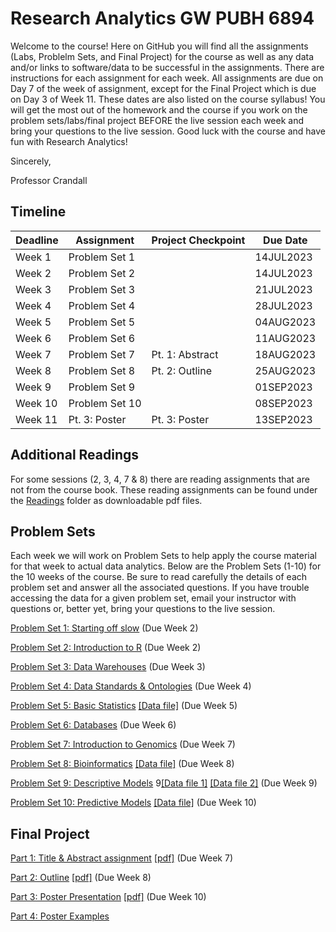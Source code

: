 # Research Analytics GW PUBH 6894

Welcome to the course! Here on GitHub you will find all the assignments (Labs, Problelm Sets, and Final Project) for the course as well as any data and/or links to software/data to be successful in the assignments.  There are instructions for each assignment for each week.  All assignments are due on Day 7 of the week of assignment, except for the Final Project which is due on Day 3 of Week 11.  These dates are also listed on the course syllabus!  You will get the most out of the homework and the course if you work on the problem sets/labs/final project BEFORE the live session each week and bring your questions to the live session.  Good luck with the course and have fun with Research Analytics!

Sincerely,

Professor Crandall

## Timeline
| Deadline | Assignment | Project Checkpoint | Due Date |
|:---------|-----------------|--------------------|-------------|
| Week 1 | Problem Set 1 | | 14JUL2023 |
| Week 2 | Problem Set 2 | | 14JUL2023 |
| Week 3 | Problem Set 3 | | 21JUL2023 |
| Week 4 | Problem Set 4 | | 28JUL2023 |
| Week 5 | Problem Set 5 | | 04AUG2023 |
| Week 6 | Problem Set 6 | | 11AUG2023 |
| Week 7 | Problem Set 7 | Pt. 1: Abstract |18AUG2023 |
| Week 8 | Problem Set 8 | Pt. 2: Outline | 25AUG2023 |
| Week 9 | Problem Set 9 | | 01SEP2023 |
| Week 10 | Problem Set 10 | | 08SEP2023 |
| Week 11 | Pt. 3: Poster | Pt. 3: Poster | 13SEP2023 |

## Additional Readings
For some sessions (2, 3, 4, 7 & 8) there are reading assignments that are not from the course book.  These reading assignments can be found under the [Readings](Readings/) folder as downloadable pdf files.

## Problem Sets

Each week we will work on Problem Sets to help apply the course material for that week to actual data analytics. Below are the Problem Sets (1-10) for the 10 weeks of the course. Be sure to read carefully the details of each problem set and answer all the associated questions. If you have trouble accessing the data for a given problem set, email your instructor with questions or, better yet, bring your questions to the live session.

[Problem Set 1: Starting off slow](ProblemSets/PS1/PS1.md) (Due Week 2)

[Problem Set 2: Introduction to R](ProblemSets/PS2/PS2.md) (Due Week 2)

[Problem Set 3: Data Warehouses](ProblemSets/PS3/PS3.md) (Due Week 3)

[Problem Set 4: Data Standards & Ontologies](ProblemSets/PS4/PS4.md) (Due Week 4)

[Problem Set 5: Basic Statistics](ProblemSets/PS5/PS5.md) [[Data file]](ProblemSets/PS5/f10IntercrossMissing.csv) (Due Week 5)

[Problem Set 6: Databases](ProblemSets/PS6/PS6.md) (Due Week 6)

[Problem Set 7: Introduction to Genomics](ProblemSets/PS7/PS7.md) (Due Week 7)

[Problem Set 8: Bioinformatics](ProblemSets/PS8/PS8.md) [[Data file]](Labs/Lab4/all_sequences.fasta.txt) (Due Week 8)

[Problem Set 9: Descriptive Models](ProblemSets/PS9/PS9.md)  9[[Data file 1]](Labs/Lab5/Session9GeneExpression1000.csv) [[Data file 2]](Labs/Lab5/Session9labels.csv) (Due Week 9) 

[Problem Set 10: Predictive Models](ProblemSets/PS10/PS10.md) [[Data file]](ProblemSets/PS5/Session10PimaDiabetesCleanRand.csv) (Due Week 10)

## Final Project
[Part 1: Title & Abstract assignment](Project/Part1.md) [[pdf]](Project/Part1.pdf) (Due Week 7)

[Part 2: Outline](Project/Part2.md) [[pdf]](Project/Part2.pdf) (Due Week 8)

[Part 3: Poster Presentation](Project/Part3.md) [[pdf]](Project/Part3.pdf) (Due Week 10)

[Part 4: Poster Examples](Project/)
